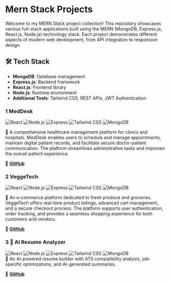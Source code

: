 # Mern Stack Projects

Welcome to my MERN Stack project collection! This repository showcases various full-stack applications built using the MERN (MongoDB, Express.js, React.js, Node.js) technology stack. Each project demonstrates different aspects of modern web development, from API integration to responsive design.

## 🛠️ Tech Stack
- **MongoDB**: Database management
- **Express.js**: Backend framework
- **React.js**: Frontend library
- **Node.js**: Runtime environment
- **Additional Tools**: Tailwind CSS, REST APIs, JWT Authentication

### 1 MedDesk
![React](https://img.shields.io/badge/React-000?logo=react) ![Node.js](https://img.shields.io/badge/Node.js-000?logo=node.js) ![Express](https://img.shields.io/badge/Express-000?logo=express) ![Tailwind CSS](https://img.shields.io/badge/Tailwind_CSS-000?logo=tailwindcss) ![MongoDB](https://img.shields.io/badge/MongoDB-000?logo=mongodb)

📌 A comprehensive healthcare management platform for clinics and hospitals. MedDesk enables users to schedule and manage appointments, maintain digital patient records, and facilitate secure doctor-patient communication. The platform streamlines administrative tasks and improves the overall patient experience.

<!-- 🔗 **[Live Demo](https://your-live-demo-link.com)** |  -->
📂 **[GitHub](https://github.com/abdull-07/MedDesk)** 

### 2 VeggeTech
![React](https://img.shields.io/badge/React-000?logo=react) ![Node.js](https://img.shields.io/badge/Node.js-000?logo=node.js) ![Express](https://img.shields.io/badge/Express-000?logo=express) ![Tailwind CSS](https://img.shields.io/badge/Tailwind_CSS-000?logo=tailwindcss) ![MongoDB](https://img.shields.io/badge/MongoDB-000?logo=mongodb)

📌 An e-commerce platform dedicated to fresh produce and groceries. VeggeTech offers real-time product listings, advanced cart management, and a secure checkout process. The platform supports user authentication, order tracking, and provides a seamless shopping experience for both customers and vendors.

<!-- 🔗 **[Live Demo](https://your-live-demo-link.com)** |  -->
📂 **[GitHub](https://github.com/abdull-07/vegge-tech)** 


### 3 📝 AI Resume Analyzer  
![React](https://img.shields.io/badge/React-000?logo=react) ![Node.js](https://img.shields.io/badge/Node.js-000?logo=node.js) ![Express](https://img.shields.io/badge/Express-000?logo=express) ![Tailwind CSS](https://img.shields.io/badge/Tailwind_CSS-000?logo=tailwindcss) ![MongoDB](https://img.shields.io/badge/MongoDB-000?logo=mongodb)   
📌 An AI-powered resume builder with ATS compatibility analysis, job-specific optimizations, and AI-generated summaries.  
<!-- 🔗 **[Live Demo](https://your-live-demo-link.com)** |  -->
📂 **[GitHub](https://github.com/abdull-07/resume-analyzer)** 
